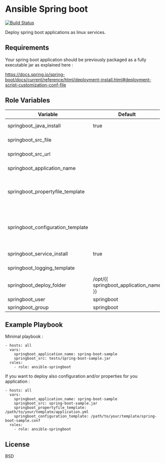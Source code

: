 # Ansible Spring boot
[![Build Status](https://travis-ci.org/remyma/ansible-springboot.svg?branch=master)](https://travis-ci.org/remyma/ansible-springboot)

Deploy spring boot applications as linux services.

## Requirements

Your spring boot application should be previously packaged as a fully executable jar as explained here :

https://docs.spring.io/spring-boot/docs/current/reference/html/deployment-install.html#deployment-script-customization-conf-file

## Role Variables

| Variable     | Default       | Description    |
| ------------ | ------------- | -------------- |
| springboot_java_install | true | If you want this role to install java. Use false if java is already installed |
| springboot_src_file  |  | Mandatory or use ```springboot_src_url```. Path of the springboot jar to deploy.  |
| springboot_src_url |  | Mandatory or use ```springboot_src_file```. Url of the springboot jar to deploy. |
| springboot_application_name |  | Mandatory. Spring application name. Use to name jar to be deployed, systemd service, ... |
| springboot_propertyfile_template | | Optional. Path towards a template to manage your app properties (eg : application.properties, application.yml). You can also pass a list if you need multiple property files (eg. for different profiles) |
| springboot_configuration_template | | Optional. Path towards a template to manage your app config (see : https://docs.spring.io/spring-boot/docs/current/reference/html/deployment-install.html#deployment-script-customization-when-it-runs).  |
| springboot_service_install | true | Use false if you don't want this role to register system service for the application.
| springboot_logging_template | | Optional. Path towards a template to manage your logging configuration (eg : logback.xml).  |
| springboot_deploy_folder | /opt/{{ springboot_application_name }} | Folder where application jar is deployed |
| springboot_user | springboot | Linux user to run spring boot application |
| springboot_group | springboot | Linux group to run spring boot application |


## Example Playbook

Minimal playbook :

    - hosts: all
      vars:
        springboot_application_name: spring-boot-sample
        springboot_src: tests/spring-boot-sample.jar
      roles:
        - role: ansible-springboot
  
If you want to deploy also configuration and/or properties for you application :    
    
    - hosts: all
      vars:
        springboot_application_name: spring-boot-sample
        springboot_src: spring-boot-sample.jar
        springboot_propertyfile_template: /path/to/your/template/application.yml
        springboot_configuration_template: /path/to/your/template/spring-boot-sample.conf
      roles:
        - role: ansible-springboot

## License

BSD

